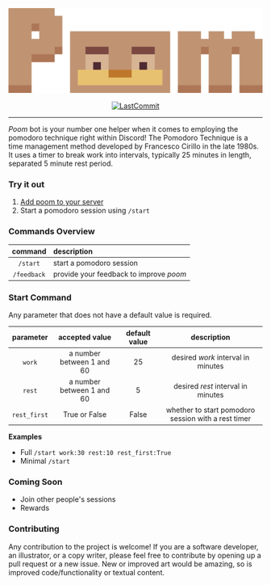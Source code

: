 <p align="center">
  <img src="./media/exported/poom_banner.png"/>
</p>

<div align="center">

<a href="#">![LastCommit](https://img.shields.io/github/last-commit/asror1/poom-bot/master?style=flat-square&color=c09473)</a>

</div>

<hr>

_Poom_ bot is your number one helper when it comes to employing the pomodoro technique right within Discord! The Pomodoro Technique is a time management method developed by Francesco Cirillo in the late 1980s. It uses a timer to break work into intervals, typically 25 minutes in length, separated 5 minute rest period.

### Try it out

1. [Add poom to your server](https://discord.com/api/oauth2/authorize?client_id=897874777828626492&permissions=58268180610368&scope=bot)
2. Start a pomodoro session using `/start`

### Commands Overview

|   command   | description                             |
| :---------: | :-------------------------------------- |
|  `/start`   | start a pomodoro session                |
| `/feedback` | provide your feedback to improve _poom_ |

### Start Command

Any parameter that does not have a default value is required.

| parameter | accepted value | default value | description |
| :---: | :---: | :---: | :---: |
| `work` | a number between 1 and 60 | 25 | desired _work_ interval in minutes |
| `rest` | a number between 1 and 60 | 5 | desired _rest_ interval in minutes |
| `rest_first` | True or False | False | whether to start pomodoro session with a rest timer |

**Examples**

- Full `/start work:30 rest:10 rest_first:True` <br>
- Minimal `/start`

### Coming Soon

- Join other people's sessions
- Rewards

### Contributing

Any contribution to the project is welcome! If you are a software developer, an illustrator, or a copy writer, please feel free to contribute by opening up a pull request or a new issue. New or improved art would be amazing, so is improved code/functionality or textual content.

